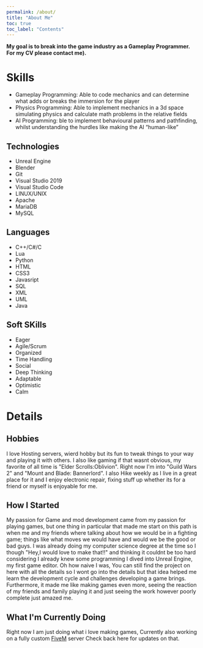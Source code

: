 ```yaml
---
permalink: /about/
title: "About Me"
toc: true
toc_label: "Contents"
---
```

**My goal is to break into the game industry as a Gameplay Programmer. For my CV please contact me).**

# Skills
- Gameplay Programming: Able to code mechanics and can determine what adds or breaks the immersion for the player
- Physics Programming: Able to implement mechanics in a 3d space simulating physics and calculate math problems in the relative fields
- AI Programming: ble to implement behavioural patterns and pathfinding, whilst understanding the hurdles like making the AI “human-like”
## Technologies
- Unreal Engine
- Blender
- Git
- Visual Studio 2019
- Visual Studio Code
- LINUX/UNIX
- Apache
- MariaDB
- MySQL

## Languages
- C++/C#/C
- Lua
- Python
- HTML
- CSS3
- Javasript
- SQL
- XML
- UML
- Java

## Soft SKills
- Eager
- Agile/Scrum
- Organized
- Time Handling
- Social
- Deep Thinking
- Adaptable
- Optimistic
- Calm

# Details 

## Hobbies
I love Hosting servers, wierd hobby but its fun to tweak things to your way and playing it with others. I also like gaming if that wasnt obvious, my favorite of all time is "Elder Scrolls:Oblivion". Right now I'm into "Guild Wars 2" and "Mount and Blade: Bannerlord".
I also Hike weekly as I live in a great place for it and I enjoy electronic repair, fixing stuff up whether its for a friend or myself is enjoyable for me. 
## How I Started
My passion for Game and mod development came from my passion for playing games, but one thing in particular that made me start on this path is when me and my friends where talking about how we would be in a fighting game; things like what moves we would have and would we be the good or bad guys. I was already doing my computer science degree at the time so I though "Hey,I would love to make that!!" and thinking it couldnt be too hard considering I already knew some programming I dived into Unreal Engine, my first game editor. Oh how naive I was, You can still find the project on here with all the details so I wont go into the details but that idea helped me learn the development cycle and challenges developing a game brings. Furthermore, it made me like making games even more, seeing the reaction of my friends and family playing it and just seeing the work however poorly complete just amazed me.
## What I'm Currently Doing
Right now I am just doing what i love making games, Currently also working on a fully custom [FiveM](https://fivem.net) server Check back here for updates on that.